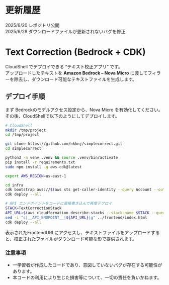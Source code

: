 # 更新履歴
2025/6/20 レポジトリ公開  
2025/6/28 ダウンロードファイルが更新されないバグを修正

# Text Correction (Bedrock + CDK)

CloudShell でデプロイできる “テキスト校正アプリ” です。  
アップロードしたテキストを **Amazon Bedrock – Nova Micro** に渡してフィラーを除去し、ダウンロード可能なテキストファイルを生成します。

## デプロイ手順

まず Bedrockのモデルアクセス設定から、Nova Micro を有効化してください。
その後、CloudShellで以下のようにしてデプロイします。

```bash
# CloudShell
mkdir /tmp/project
cd /tmp/project

git clone https://github.com/nkknj/simplecorrect.git
cd simplecorrect

python3 -m venv .venv && source .venv/bin/activate
pip install -r requirements.txt
sudo npm install -g aws-cdk@latest

export AWS_REGION=us-east-1

cd infra
cdk bootstrap aws://$(aws sts get-caller-identity --query Account --output text)/$AWS_REGION
cdk deploy --all

# API エンドポイントをコードに直接書き込んで再度デプロイ
STACK=TextCorrectionStack
API_URL=$(aws cloudformation describe-stacks --stack-name $STACK --query "Stacks[0].Outputs[?OutputKey=='ApiEndpoint'].OutputValue" --output text)
sed -i "s|__API_ENDPOINT__|${API_URL}|g" ../frontend/index.html
cdk deploy --all
```

表示されたFrontendURLにアクセスし、テキストファイルをアップロードすると、校正されたファイルがダウンロード可能な形で提供されます。

### 注意事項
- 一学習者が作成したコードであり、意図していないバグが存在する可能性があります。
- 本コードの利用により生じた損害等について、一切の責任を負いかねます。
